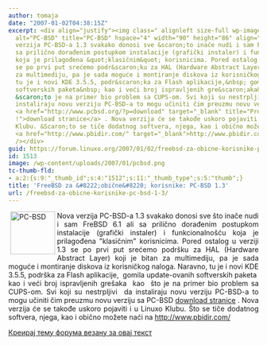 ```yaml
---
author: tomaja
date: "2007-01-02T04:38:15Z"
excerpt: <div align="justify"><img class=" alignleft size-full wp-image-1512" src="https://linuxo.org/wp-content/uploads/2007/01/pcbsd.png"
  alt="PC-BSD" title="PC-BSD" hspace="4" width="90" height="86" align="left" />Nova
  verzija PC-BSD-a 1.3 svakako donosi sve &scaron;to inače nudi i sam FreBSD 6.1 ali
  sa prilično dorađenim postupkom instalacije (grafički instaler) i funkcionalno&scaron;ću
  koja je prilagođena &quot;klasičnim&quot; korisnicima. Pored ostalog u verziji 1.3
  se po prvi put srećemo podr&scaron;ku za HAL (Hardware Abstract Layer) koji je bitan
  za multimediju, pa je sada moguće i montiranje diskova iz korisničkog naloga. Naravno,
  tu je i novi KDE 3.5.5, podr&scaron;ka za Flash aplikacije,&nbsp; gomila update-ovanih
  softverskih paketa&nbsp; kao i veći broj ispravljenih gre&scaron;aka&nbsp; kao&nbsp;
  &scaron;to je na primer bio problem sa CUPS-om. Svi koji su nestrpljivi&nbsp; da
  instaliraju novu verziju PC-BSD-a to mogu učiniti čim preuzmu novu verziju sa PC-BSD
  <a href="http://www.pcbsd.org/?p=download" target="_blank" title="Preuzmite PC-BSD
  !">download stranice</a> . Nova verzija će se takođe uskoro pojaviti i u Linuxo
  Klubu. &Scaron;to se tiče dodatnog softvera, njega, kao i obično možete naći na
  <a href="http://www.pbidir.com/" target="_blank">http://www.pbidir.com/</a> <br
  /></div>
guid: https://forum.linuxo.org/2007/01/02/freebsd-za-obicne-korisnike-pc-bsd-1-3/
id: 1513
image: /wp-content/uploads/2007/01/pcbsd.png
tc-thumb-fld:
- a:2:{s:9:"_thumb_id";s:4:"1512";s:11:"_thumb_type";s:5:"thumb";}
title: 'FreeBSD za &#8222;obične&#8220; korisnike: PC-BSD 1.3'
url: /freebsd-za-obicne-korisnike-pc-bsd-1-3/
---
```

<div align="justify">
  <img class=" alignleft size-full wp-image-1512" src="https://linuxo.org/wp-content/uploads/2007/01/pcbsd.png" alt="PC-BSD" title="PC-BSD" hspace="4" width="90" height="86" align="left" />Nova verzija PC-BSD-a 1.3 svakako donosi sve &scaron;to inače nudi i sam FreBSD 6.1 ali sa prilično dorađenim postupkom instalacije (grafički instaler) i funkcionalno&scaron;ću koja je prilagođena "klasičnim" korisnicima. Pored ostalog u verziji 1.3 se po prvi put srećemo podr&scaron;ku za HAL (Hardware Abstract Layer) koji je bitan za multimediju, pa je sada moguće i montiranje diskova iz korisničkog naloga. Naravno, tu je i novi KDE 3.5.5, podr&scaron;ka za Flash aplikacije,&nbsp; gomila update-ovanih softverskih paketa&nbsp; kao i veći broj ispravljenih gre&scaron;aka&nbsp; kao&nbsp; &scaron;to je na primer bio problem sa CUPS-om. Svi koji su nestrpljivi&nbsp; da instaliraju novu verziju PC-BSD-a to mogu učiniti čim preuzmu novu verziju sa PC-BSD <a href="http://www.pcbsd.org/?p=download" target="_blank" title="Preuzmite PC-BSD !">download stranice</a> . Nova verzija će se takođe uskoro pojaviti i u Linuxo Klubu. &Scaron;to se tiče dodatnog softvera, njega, kao i obično možete naći na <a href="http://www.pbidir.com/" target="_blank">http://www.pbidir.com/</a>
</div>

<!--break-->

[Креирај тему форума везану за овај текст](https://linuxo.org/nova-tema-na-forumu/?se_pid=1513)